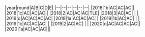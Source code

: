 |year|round|A|B|C|D|E|
|--|--|--|--|--|--|
|2018|1b|AC|AC|AC||
|2018|1c|AC|AC|AC||
|2018|2|AC|AC|AC|TLE|
|2018|3|AC|AC| | |
|2019|q|AC|AC|AC|AC|
|2019|1a|AC|AC|AC| |
|2019|1b|AC|AC|  | |
|2019|1c|AC|AC|AC| |
|2019|2|AC|AC| | |
|2020|q|AC|AC|AC|AC||
|2020|1a|AC|AC|AC|||